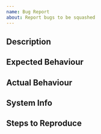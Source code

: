 ```yaml
---
name: Bug Report
about: Report bugs to be squashed
---
```


## Description

## Expected Behaviour

## Actual Behaviour

## System Info

## Steps to Reproduce
